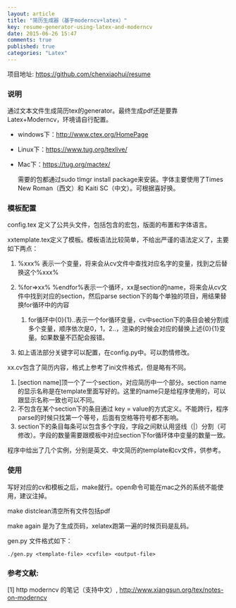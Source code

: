 ```yaml
---
layout: article
title: "简历生成器（基于moderncv+latex）"
key: resume-generator-using-latex-and-moderncv
date: 2015-06-26 15:47
comments: true
published: true
categories: "Latex"
---
```

项目地址: <https://github.com/chenxiaohui/resume>

### 说明

  通过文本文件生成简历tex的generator。最终生成pdf还是要靠Latex+Moderncv，环境请自行配置。 

- windows下：<http://www.ctex.org/HomePage>
- Linux下：<https://www.tug.org/texlive/>
- Mac下：<https://tug.org/mactex/>

  需要的包都通过sudo tlmgr install package来安装。字体主要使用了Times New Roman（西文）和 Kaiti SC（中文）。可根据喜好换。

### 模板配置

  config.tex 定义了公共头文件，包括包含的宏包，版面的布置和字体语言。

  xxtemplate.tex定义了模板。模板语法比较简单，不给出严谨的语法定义了，主要如下两点：

1. %xxx% 表示一个变量，将来会从cv文件中查找对应名字的变量，找到之后替换这个%xxx%
2. %for=>xx% %endfor%表示一个循环，xx是section的name，将来会从cv文件中找到对应的section，然后parse section下的每个单独的项目，用结果替换for循环中的内容

	1. for循环中{0}{1}..表示一个for循环变量，cv中section下的条目会被分割成多个变量，顺序依次是0，1，2..，渲染的时候会对应的替换上述{0}{1}变量。如果数量不匹配会报错。

3. 如上语法部分关键字可以配置，在config.py中。可以酌情修改。

  xx.cv包含了简历内容，格式上参考了ini文件格式，但是略有不同。

1. [section name]顶一个了一个section，对应简历中一个部分。section name的显示名称是在template里面写好的。这里的name只是给程序使用的，可以跟显示名称一致也可以不同。
2. 不包含在某个section下的条目通过 key = value的方式定义。不能跨行，程序parse的时候只找第一个等号，后面有空格等符号都不影响。
3. section下的条目每条可以包含多个字段，字段之间默认用竖线（|）分割（可修改）。字段的数量需要跟模板中对应section下for循环体中变量的数量一致。

  程序中给出了几个实例，分别是英文、中文简历的template和cv文件，供参考。


### 使用

  写好对应的cv和模板之后，make就行。open命令可能在mac之外的系统不能使用，建议注掉。

  make distclean清空所有文件包括pdf

  make again 是为了生成页码，xelatex跑第一遍的时候页码是乱码。

  gen.py 文件格式如下：

	./gen.py <template-file> <cvfile> <output-file>

### 参考文献:

  \[1] http moderncv 的笔记（支持中文）, <http://www.xiangsun.org/tex/notes-on-moderncv>
